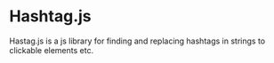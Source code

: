 Hashtag.js
==========

Hastag.js is a js library for finding and replacing hashtags in strings to clickable elements etc.

